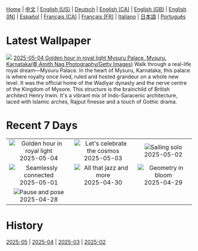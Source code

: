 [Home](../README.md) | [中文](zh-CN.md) | [English (US)](en-US.md) | [Deutsch](de-DE.md) | [English (CA)](en-CA.md) | [English (GB)](en-GB.md) | [English (IN)](en-IN.md) | [Español](es-ES.md) | [Français (CA)](fr-CA.md) | [Français (FR)](fr-FR.md) | [Italiano](it-IT.md) | [日本語](ja-JP.md) | [Português](pt-BR.md)

# Latest Wallpaper
![](https://www.bing.com/th?id=OHR.MysorePalace_EN-IN3228585823_UHD.jpg)
[2025-05-04 Golden hour in royal light Mysuru Palace, Mysuru, Karnataka(© Amith Nag Photography/Getty Images)](https://www.bing.com/th?id=OHR.MysorePalace_EN-IN3228585823_UHD.jpg)
Walk through a real-life royal dream—Mysuru Palace. In the heart of Mysuru, Karnataka, this palace is where royalty once lived, ruled and hosted grandeur on a whole new level. It was the official home of the Wadiyar dynasty and the nerve centre of the Kingdom of Mysore. This structure is the brainchild of British architect Henry Irwin. It's a vibrant mix of Indo-Saracenic architecture, laced with Islamic arches, Rajput finesse and a touch of Gothic drama.

# Recent 7 Days
|  |  |  |
|:---:|:---:|:---:|
| ![](https://www.bing.com/th?id=OHR.MysorePalace_EN-IN3228585823_400x240.jpg "Golden hour in royal light") 2025-05-04 | ![](https://www.bing.com/th?id=OHR.ArchesGalaxy_EN-IN0648210386_400x240.jpg "Let's celebrate the cosmos") 2025-05-03 | ![](https://www.bing.com/th?id=OHR.BrazilHeron_EN-IN0370124301_400x240.jpg "Sailing solo") 2025-05-02 |
| ![](https://www.bing.com/th?id=OHR.SeaLink_EN-IN8546932125_400x240.jpg "Seamlessly connected") 2025-05-01 | ![](https://www.bing.com/th?id=OHR.ColtraneBand_EN-IN4058785023_400x240.jpg "All that jazz and more") 2025-04-30 | ![](https://www.bing.com/th?id=OHR.GardensVillandry_EN-IN2679118410_400x240.jpg "Geometry in bloom") 2025-04-29 |
| ![](https://www.bing.com/th?id=OHR.OrangeImpala_EN-IN4070939383_400x240.jpg "Pause and pose") 2025-04-28 |  |  |

# History
[2025-05](../archives/wallpaper/en-IN/w_2025_05.md) | [2025-04](../archives/wallpaper/en-IN/w_2025_04.md) | [2025-03](../archives/wallpaper/en-IN/w_2025_03.md) | [2025-02](../archives/wallpaper/en-IN/w_2025_02.md)
